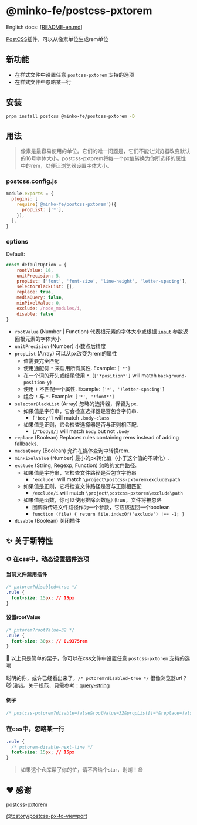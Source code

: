 # @minko-fe/postcss-pxtorem

English docs: [[README-en.md](./README-en.md)]

[PostCSS](https://github.com/ai/postcss)插件，可以从像素单位生成rem单位


## 新功能

- 在样式文件中设置任意 `postcss-pxtorem` 支持的选项
- 在样式文件中忽略某一行

## 安装

```bash
pnpm install postcss @minko-fe/postcss-pxtorem -D
```

## 用法

> 像素是最容易使用的单位。它们的唯一问题是，它们不能让浏览器改变默认的16号字体大小。postcss-pxtorem将每一个px值转换为你所选择的属性中的rem，以便让浏览器设置字体大小。


### postcss.config.js

```js
module.exports = {
  plugins: [
    require('@minko-fe/postcss-pxtorem')({
      propList: ['*'],
    }),
  ],
}
```

### options

Default:
```js
const defaultOption = {
    rootValue: 16,
    unitPrecision: 5,
    propList: ['font', 'font-size', 'line-height', 'letter-spacing'],
    selectorBlackList: [],
    replace: true,
    mediaQuery: false,
    minPixelValue: 0,
    exclude: /node_modules/i,
    disable: false
}
```

- `rootValue` (Number | Function) 代表根元素的字体大小或根据 [`input`](https://api.postcss.org/Input.html) 参数返回根元素的字体大小
- `unitPrecision` (Number) 小数点后精度
- `propList` (Array) 可以从px改变为rem的属性
    - 值需要完全匹配
    - 使用通配符 `*` 来启用所有属性. Example: `['*']`
    - 在一个词的开头或结尾使用 `*`. (`['*position*']` will match `background-position-y`)
    - 使用 `!` 不匹配一个属性. Example: `['*', '!letter-spacing']`
    - 组合 `!` 与 `*`. Example: `['*', '!font*']`
- `selectorBlackList` (Array) 忽略的选择器，保留为px.
    - 如果值是字符串，它会检查选择器是否包含字符串.
        - `['body']` will match `.body-class`
    - 如果值是正则，它会检查选择器是否与正则相匹配.
        - `[/^body$/]` will match `body` but not `.body`
- `replace` (Boolean) Replaces rules containing rems instead of adding fallbacks.
- `mediaQuery` (Boolean) 允许在媒体查询中转换rem.
- `minPixelValue` (Number) 最小的px转化值（小于这个值的不转化）.
- `exclude` (String, Regexp, Function) 忽略的文件路径.
    - 如果值是字符串，它检查文件路径是否包含字符串
        - `'exclude'` will match `\project\postcss-pxtorem\exclude\path`
    - 如果值是正则，它将检查文件路径是否与正则相匹配
        - `/exclude/i` will match `\project\postcss-pxtorem\exclude\path`
    - 如果值是函数，你可以使用排除函数返回true，文件将被忽略
        - 回调将传递文件路径作为一个参数，它应该返回一个boolean
        - `function (file) { return file.indexOf('exclude') !== -1; }`
- `disable` (Boolean) 关闭插件

## ✨ 关于新特性

### ⚙️ 在css中，动态设置插件选项

#### 当前文件禁用插件
```css
/* pxtorem?disabled=true */
.rule {
  font-size: 15px; // 15px
}
```

#### 设置rootValue
```css
/* pxtorem?rootValue=32 */
.rule {
  font-size: 30px; // 0.9375rem
}
```

🌰 以上只是简单的栗子，你可以在css文件中设置任意 `postcss-pxtorem` 支持的选项

聪明的你，或许已经看出来了，`/* pxtorem?disabled=true */` 很像浏览器url？😼
没错。关于规范，只需参考：[query-string](https://github.com/sindresorhus/query-string)

#### 例子

```css
/* postcss-pxtorem?disable=false&rootValue=32&propList[]=*&replace=false&selectorBlackList[]=/some-class/i */
```

### 在css中，忽略某一行
```css
.rule {
  /* pxtorem-disable-next-line */
  font-size: 15px; // 15px
}
```

> 如果这个仓库帮了你的忙，请不吝给个star，谢谢！😎

## ❤️ 感谢

[postcss-pxtorem](https://github.com/cuth/postcss-pxtorem)

[@tcstory/postcss-px-to-viewport](https://github.com/tcstory/postcss-px-to-viewport)

